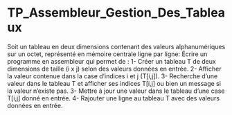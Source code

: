 # TP_Assembleur_Gestion_Des_Tableaux
Soit un tableau en deux dimensions contenant des valeurs alphanumériques sur un octet, représenté en mémoire centrale ligne par ligne:
Écrire un programme en assembleur qui permet de :
1- Créer un tableau T de deux dimensions de taille (i x j) selon des valeurs données en entrée.
2- Afficher la valeur contenue dans la case d’indices i et j (T[i,j]).
3- Recherche d’une valeur dans le tableau T et afficher ses indices T[i,j] ou bien un message si la valeur n’existe pas.
3- Mettre à jour une valeur dans le tableau d’une case T[i,j] donné en entrée.
4- Rajouter une ligne au tableau T avec des valeurs données en entrée.
